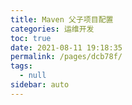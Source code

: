 ```yaml
---
title: Maven 父子项目配置
categories: 运维开发
toc: true
date: 2021-08-11 19:18:35
permalink: /pages/dcb78f/
tags: 
  - null
sidebar: auto
---
```






